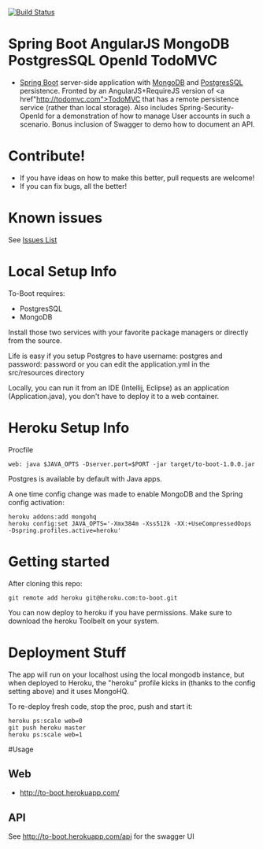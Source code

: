 [![Build Status](https://travis-ci.org/hoserdude/to-boot.svg?branch=master)](https://travis-ci.org/hoserdude/to-boot)

# Spring Boot AngularJS MongoDB PostgresSQL OpenId TodoMVC
* <a href="http://projects.spring.io/spring-boot/">Spring Boot</a> server-side application with <a href="http://www.mongodb.org/">MongoDB</a> and <a href="http://www.postgresql.org/">PostgresSQL</a> persistence. Fronted by an AngularJS+RequireJS version of <a href"http://todomvc.com">TodoMVC</a> that has a remote persistence service (rather than local storage).  Also includes Spring-Security-OpenId for a demonstration of how to manage User accounts in such a scenario.  Bonus inclusion of Swagger to demo how to document an API.

# Contribute!
* If you have ideas on how to make this better, pull requests are welcome!
* If you can fix bugs, all the better!

# Known issues
See [Issues List](https://github.com/hoserdude/to-boot/issues)

# Local Setup Info
To-Boot requires:
* PostgresSQL
* MongoDB

Install those two services with your favorite package managers or directly from the source.

Life is easy if you setup Postgres to have username: postgres and password: password or you can edit the application.yml in the src/resources directory

Locally, you can run it from an IDE (Intellij, Eclipse) as an application (Application.java), you don't have to deploy it to a web container.
 
# Heroku Setup Info

Procfile
```
web: java $JAVA_OPTS -Dserver.port=$PORT -jar target/to-boot-1.0.0.jar
```
Postgres is available by default with Java apps.

A one time config change was made to enable MongoDB and the Spring config activation:

```
heroku addons:add mongohq
heroku config:set JAVA_OPTS='-Xmx384m -Xss512k -XX:+UseCompressedOops -Dspring.profiles.active=heroku'
```
# Getting started
After cloning this repo:
```
git remote add heroku git@heroku.com:to-boot.git
```
You can now deploy to heroku if you have permissions.  Make sure to download the heroku Toolbelt on your system.

# Deployment Stuff

The app will run on your localhost using the local mongodb instance, but when deployed to Heroku, the "heroku" profile kicks in (thanks to the config setting above) and it uses MongoHQ. 

To re-deploy fresh code, stop the proc, push and start it:

```
heroku ps:scale web=0
git push heroku master
heroku ps:scale web=1
```
#Usage

## Web

* http://to-boot.herokuapp.com/
 
## API

See http://to-boot.herokuapp.com/api for the swagger UI
